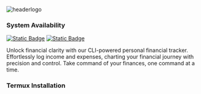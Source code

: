 ![headerlogo](https://github.com/MR-JLTC/FINTRACT/assets/168248719/6f99af16-227a-4857-bddf-d01850f7e878)

### System Availability
[![Static Badge](https://img.shields.io/badge/Termux%20-v1.0beta%20-g)](#termux-installation)
[![Static Badge](https://img.shields.io/badge/Windows10%20-v1.0beta%20-blue)](FINTRACT/releases/windows)

Unlock financial clarity with our CLI-powered personal financial tracker. Effortlessly log income and expenses, charting your financial journey with precision and control. Take command of your finances, one command at a time.


### Termux Installation

